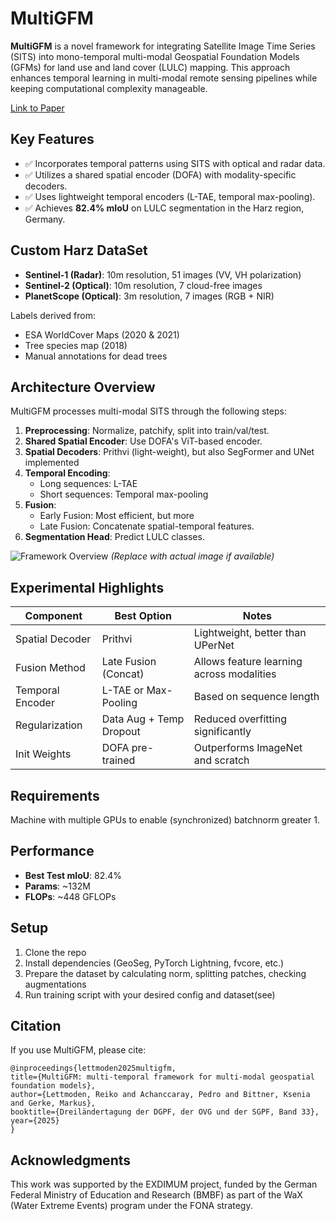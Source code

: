 # MultiGFM

**MultiGFM** is a novel framework for integrating Satellite Image Time Series (SITS) into mono-temporal multi-modal Geospatial Foundation Models (GFMs) for land use and land cover (LULC) mapping. This approach enhances temporal learning in multi-modal remote sensing pipelines while keeping computational complexity manageable.

[Link to Paper](https://www.dgpf.de/src/tagung/jt2025/proceedings/paper/10_3LT2025_Lettmoden_et_al.pdf)

## Key Features

- ✅ Incorporates temporal patterns using SITS with optical and radar data.
- ✅ Utilizes a shared spatial encoder (DOFA) with modality-specific decoders.
- ✅ Uses lightweight temporal encoders (L-TAE, temporal max-pooling).
- ✅ Achieves **82.4% mIoU** on LULC segmentation in the Harz region, Germany.

## Custom Harz DataSet

- **Sentinel-1 (Radar)**: 10m resolution, 51 images (VV, VH polarization)
- **Sentinel-2 (Optical)**: 10m resolution, 7 cloud-free images
- **PlanetScope (Optical)**: 3m resolution, 7 images (RGB + NIR)

Labels derived from:
- ESA WorldCover Maps (2020 & 2021)
- Tree species map (2018)
- Manual annotations for dead trees

## Architecture Overview

MultiGFM processes multi-modal SITS through the following steps:

1. **Preprocessing**: Normalize, patchify, split into train/val/test.
2. **Shared Spatial Encoder**: Use DOFA's ViT-based encoder.
3. **Spatial Decoders**: Prithvi (light-weight), but also SegFormer and UNet implemented
4. **Temporal Encoding**:
   - Long sequences: L-TAE
   - Short sequences: Temporal max-pooling
5. **Fusion**: 
    - Early Fusion: Most efficient, but more 
    - Late Fusion: Concatenate spatial-temporal features.
6. **Segmentation Head**: Predict LULC classes.

![Framework Overview](./docs/MultiGFM_Framework.png) *(Replace with actual image if available)*

## Experimental Highlights

| Component             | Best Option            | Notes                                 |
|----------------------|------------------------|----------------------------------------|
| Spatial Decoder       | Prithvi                | Lightweight, better than UPerNet       |
| Fusion Method         | Late Fusion (Concat)   | Allows feature learning across modalities |
| Temporal Encoder      | L-TAE or Max-Pooling    | Based on sequence length               |
| Regularization        | Data Aug + Temp Dropout | Reduced overfitting significantly      |
| Init Weights          | DOFA pre-trained       | Outperforms ImageNet and scratch       |

## Requirements

Machine with multiple GPUs to enable (synchronized) batchnorm greater 1. 

## Performance

- **Best Test mIoU**: 82.4%
- **Params**: ~132M
- **FLOPs**: ~448 GFLOPs

## Setup

1. Clone the repo
2. Install dependencies (GeoSeg, PyTorch Lightning, fvcore, etc.)
3. Prepare the dataset by calculating norm, splitting patches, checking augmentations
4. Run training script with your desired config and dataset(see)

## Citation

If you use MultiGFM, please cite:

```
@inproceedings{lettmoden2025multigfm,
title={MultiGFM: multi-temporal framework for multi-modal geospatial foundation models},
author={Lettmoden, Reiko and Achanccaray, Pedro and Bittner, Ksenia and Gerke, Markus},
booktitle={Dreiländertagung der DGPF, der OVG und der SGPF, Band 33},
year={2025}
}
```

## Acknowledgments

This work was supported by the EXDIMUM project, funded by the German Federal Ministry of Education and Research (BMBF) as part of the WaX (Water Extreme Events) program under the FONA strategy.

